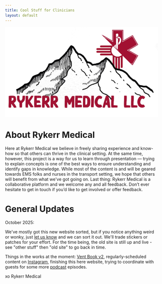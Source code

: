 ```yaml
---
title: Cool Stuff for Clinicians
layout: default
---
```


<img src="/assets/images/logos/rykerr-logo.jpg" alt="Rykerr Logo" class="logo-img">

# About Rykerr Medical

Here at Rykerr Medical we believe in freely sharing experience and know-how so that others can thrive in the clinical setting.  At the same time, however, this project is a way for us to learn through presentation — trying to explain concepts is one of the best ways to ensure understanding and identify gaps in knowledge.  While most of the content is and will be geared towards EMS folks and nurses in the transport setting, we hope that others will benefit from what we've got going on.  Last thing: Rykerr Medical is a collaborative platform and we welcome any and all feedback. Don’t ever hesitate to get in touch if you’d like to get involved or offer feedback.

# General Updates

October 2025:

We've mostly got this new website sorted, but if you notice anything weird or wonky, just [let us know](https://www.rykerrmedical.com/talk-to-us/) and we can sort it out.  We'll trade stickers or patches for your effort.  For the time being, the old site is still up and live - see "other stuff" then "old site" to go back in time.

Things in the works at the moment:  [Vent Book v2](https://www.rykerrmedical.com/clinical-resources/vent-management/), regularly-scheduled content on [Instagram](https://instagram.com/rykerrmedical), finishing this here website, trying to coordinate with guests for some more [podcast](https://www.rykerrmedical.com/podcast/) episodes.

xo Rykerr Medical




